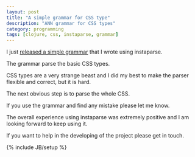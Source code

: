 ```yaml
---
layout: post
title: "A simple grammar for CSS type"
description: "ANN grammar for CSS types"
category: programming
tags: [clojure, css, instaparse, grammar]
---
```


I just [released a simple grammar](https://github.com/siscia/css-grammar) that I wrote using instaparse.

The grammar parse the basic CSS types.

CSS types are a very strange beast and I did my best to make the parser flexible and correct, but it is hard.

The next obvious step is to parse the whole CSS.

If you use the grammar and find any mistake please let me know.

The overall experience using instaparse was extremely positive and I am looking forward to keep using it.

If you want to help in the developing of the project please get in touch.

{% include JB/setup %}
